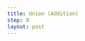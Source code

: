 ```yaml
---
title: Union (Addition)
step: 9
layout: post
---
```


<script src="https://gist.github.com/madhephaestus/bae417566c2b46e3ab94.js"></script>

